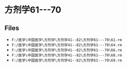 # 方剂学61---70

## Files

- `F:/医学\中国医学\方剂学\方剂学41--82\方剂学61---70\61.rm`
- `F:/医学\中国医学\方剂学\方剂学41--82\方剂学61---70\64.rm`
- `F:/医学\中国医学\方剂学\方剂学41--82\方剂学61---70\66.rm`
- `F:/医学\中国医学\方剂学\方剂学41--82\方剂学61---70\68.rm`
- `F:/医学\中国医学\方剂学\方剂学41--82\方剂学61---70\69.rm`
